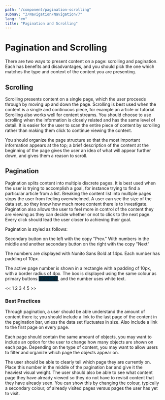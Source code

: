```yaml
---
path: "/component/pagination-scrolling"
subnav: "3/Navigation/Navigation/7"
lang: "en"
title: "Pagination and Scrolling"
---
```


# Pagination and Scrolling

There are two ways to present content on a page: scrolling and pagination. Each has benefits and disadvantages, and you should pick the one which matches the type and context of the content you are presenting.

## Scrolling

Scrolling presents content on a single page, which the user proceeds through by moving up and down the page. Scrolling is best used when the content is a single and continuous piece, for example an article or tutorial. Scrolling also works well for content streams. You should choose to use scrolling when the information is closely related and has the same level of detail. It is easier for the user to scan the entire piece of content by scrolling rather than making them click to continue viewing the content.

You should organize the page structure so that the most important information appears at the top; a brief description of the content at the beginning of the page gives the user an idea of what will appear further down, and gives them a reason to scroll.

## Pagination

Pagination splits content into multiple discrete pages. It is best used when the user is trying to accomplish a goal, for instance trying to find a particular article from a list. Breaking the content list into multiple pages stops the user from feeling overwhelmed. A user can see the size of the data set, so they know how much more content there is to investigate. Pagination also allows the user to feel more in control of the content they are viewing as they can decide whether or not to click to the next page. Every click should lead the user closer to achieving their goal.

Pagination is styled as follows:

Secondary button on the left with the copy "Prev." With numbers in the middle and another secondary button on the right with the copy "Next"

The numbers are displayed with Nunito Sans Bold at 14px. Each number has padding of 10px.

The active page number is shown in a rectangle with a padding of 10px, with a border radius of 4px. The box is displayed using the same colour as primary buttons <badge style="background-color: #002D42">#002D42</badge>, and the number uses white text.

<pagination aria-label="Page navigation example">
    <paginationitem>
        <paginationlink href="#">
        << <!-- previous="true" doesn't work, this needs a solution  -->
        </paginationlink>
    </paginationitem>
    <paginationitem>
        <paginationlink href="#">
        1
        </paginationlink>
    </paginationitem>
    <paginationitem>
        <paginationlink href="#">
        2
        </paginationlink>
    </paginationitem>
    <paginationitem>
        <paginationlink href="#">
        3
        </paginationlink>
    </paginationitem>
    <paginationitem>
        <paginationlink href="#">
        4
        </paginationlink>
    </paginationitem>
    <paginationitem>
        <paginationlink href="#">
        5
        </paginationlink>
    </paginationitem>
    <paginationitem>
        <paginationlink href="#">
        >>
        </paginationlink>
    </paginationitem>
</pagination>

### Best Practices

Through pagination, a user should be able understand the amount of content there is; you should include a link to the last page of the content in the pagination bar, unless the data set fluctuates in size. Also include a link to the first page on every page.

Each page should contain the same amount of objects, you may want to include an option for the user to change how many objects are shown on each page. Depending on the type of content, you may want to allow users to filter and organize which page the objects appear on.

The user should be able to clearly tell which page they are currently on. Place this number in the middle of the pagination bar and give it the heaviest visual weight. The user should also be able to see what content page they have already viewed so they do not have to revisit content that they have already seen. You can show this by changing the colour, typically a secondary colour, of already visited pages versus pages the user has yet to visit.
